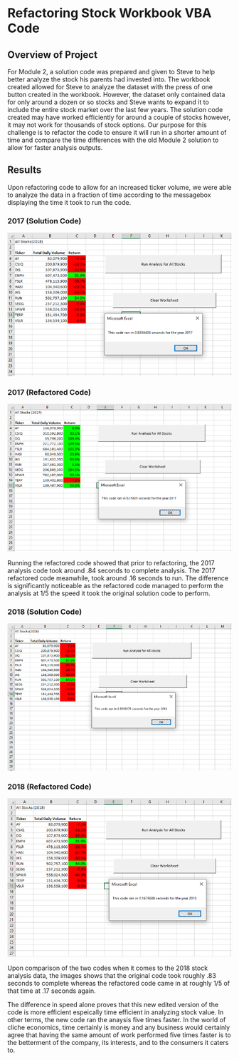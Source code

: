 # Refactoring Stock Workbook VBA Code

## Overview of Project
For Module 2, a solution code was prepared and given to Steve to help better analyze the stock his parents had invested into. The workbook created allowed for Steve to analyze the dataset with the press of one button created in the workbook. However, the dataset only contained data for only around a dozen or so stocks and Steve wants to expand it to include the entire stock market over the last few years. The solution code created may have worked efficiently for around a couple of stocks however, it may not work for thousands of stock options. Our purpose for this challenge is to refactor the code to ensure it will run in a shorter amount of time and compare the time differences with the old Module 2 solution to allow for faster analysis outputs.

## Results

Upon refactoring code to allow for an increased ticker volume, we were able to analyze the data in a fraction of time according to the messagebox displaying the time it took to run the code.
### 2017 (Solution Code)
![](Resources/green_stock_analysis_2017.PNG)

### 2017 (Refactored Code)
![](Resources/VBA_Challenge_2017.png)

Running the refactored code showed that prior to refactoring, the 2017 analysis code took around .84 seconds to complete analysis. The 2017 refactored code meanwhile, took around .16 seconds to run. The difference is significantly noticeable as the refactored code managed to perform the analysis at 1/5 the speed it took the original solution code to perform.  

### 2018 (Solution Code)
![](Resources/green_stock_analysis_2018.PNG)

### 2018 (Refactored Code)
![](Resources/VBA_Challenge_2018.png)

Upon comparison of the two codes when it comes to the 2018 stock analysis data, the images shows that the original code took roughly .83 seconds to complete whereas the refactored code came in at roughly 1/5 of that time at .17 seconds again.

The difference in speed alone proves that this new edited version of the code is more efficient espeically time efficient in analyzing stock value. In other terms, the new code ran the anaysis five times faster. In the world of cliche economics, time certainly is money and any business would certainly agree that having the same amount of work performed five times faster is to the betterment of the company, its interests, and to the consumers it caters to.


